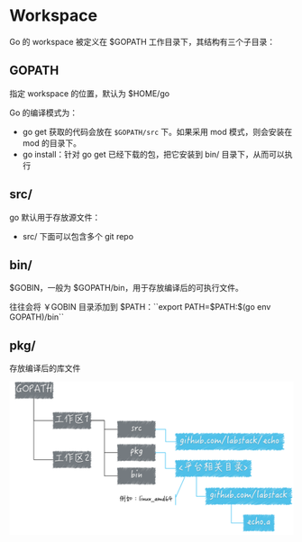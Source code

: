 # Workspace

Go 的 workspace 被定义在 $GOPATH 工作目录下，其结构有三个子目录：

## GOPATH

指定 workspace 的位置，默认为 $HOME/go

Go 的编译模式为：

- go get 获取的代码会放在 `$GOPATH/src` 下。如果采用 mod 模式，则会安装在 mod 的目录下。
- go install：针对 go get 已经下载的包，把它安装到 bin/ 目录下，从而可以执行

## src/

go 默认用于存放源文件：

- src/ 下面可以包含多个 git repo

## bin/ 

$GOBIN，一般为 $GOPATH/bin，用于存放编译后的可执行文件。

往往会将 ￥GOBIN 目录添加到 $PATH：``export PATH=$PATH:$(go env GOPATH)/bin``

## pkg/

存放编译后的库文件

<img src="figures/2fdfb5620e072d864907870e61ae5f3c.png" alt="img" style="zoom:50%;" />